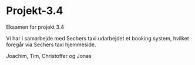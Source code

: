 # Projekt-3.4
Eksamen for projekt 3.4

Vi har i samarbejde med Sechers taxi udarbejdet et booking system, hvilket foregår via Sechers taxi hjemmeside. 

Joachim, Tim, Christoffer og Jonas
